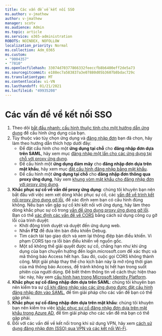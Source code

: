 ```yaml
---
title: Các vấn đề về kết nối SSO
ms.author: v-jmathew
author: v-jmathew
manager: scotv
ms.audience: Admin
ms.topic: article
ms.service: o365-administration
ROBOTS: NOINDEX, NOFOLLOW
localization_priority: Normal
ms.collection: Adm_O365
ms.custom:
- "9004357"
- "7810"
ms.openlocfilehash: 33074d70377866332feeccfb8b6400eff2de5a73
ms.sourcegitcommit: e188ec7a583837a3e07880d05b3607b8bdac729c
ms.translationtype: MT
ms.contentlocale: vi-VN
ms.lasthandoff: 01/21/2021
ms.locfileid: "49935208"
---
```

# <a name="sso-connection-issues"></a>Các vấn đề về kết nối SSO

1. Theo dõi [bắt đầu nhanh: cấu hình thuộc tính cho một hướng dẫn ứng dụng](https://docs.microsoft.com/azure/active-directory/manage-apps/add-application-portal-configure) để cấu hình ứng dụng của bạn.
2. Tùy thuộc vào tùy chọn ứng dụng và [đăng nhập đơn](https://docs.microsoft.com/azure/active-directory/manage-apps/sso-options) bạn đã chọn, hãy làm theo hướng dẫn thích hợp dưới đây:
    - Để đặt cấu hình cho một **ứng dụng tại chỗ** cho **đăng nhập đơn dựa trên SAML**, hãy xem mục [đăng nhập một lần cho các ứng dụng tại chỗ với proxy ứng dụng](https://docs.microsoft.com/azure/active-directory/manage-apps/application-proxy-configure-single-sign-on-on-premises-apps).
    - Để cấu hình một **ứng dụng đám mây** cho **đăng nhập đơn dựa trên mật khẩu**, hãy xem mục  [đặt cấu hình đăng nhập bằng mật khẩu](https://docs.microsoft.com/azure/active-directory/manage-apps/configure-password-single-sign-on-non-gallery-applications).
    - Để cấu hình một **ứng dụng tại chỗ** cho **đăng nhập đơn thông qua proxy ứng dụng**, hãy xem [khung vòm mật khẩu cho đăng nhập đơn với proxy ứng dụng](https://docs.microsoft.com/azure/active-directory/manage-apps/application-proxy-configure-single-sign-on-password-vaulting).
3. **Khắc phục sự cố về vấn đề proxy ứng dụng**: chúng tôi khuyên bạn nên bắt đầu với việc xem xét dòng khắc phục sự cố, các [vấn đề về trình kết nối proxy ứng dụng gỡ lỗi](https://docs.microsoft.com/azure/active-directory/manage-apps/application-proxy-debug-connectors), để xác định xem bạn có cấu hình đúng không. Nếu bạn vẫn gặp sự cố khi kết nối với ứng dụng, hãy làm theo dòng khắc phục sự cố trong [vấn đề ứng dụng proxy ứng dụng gỡ lỗi](https://docs.microsoft.com/azure/active-directory/manage-apps/application-proxy-debug-apps). Bạn có thể [xác định các vấn đề về CORS](https://docs.microsoft.com/azure/active-directory/manage-apps/application-proxy-understand-cors-issues#understand-and-identify-cors-issues) bằng cách sử dụng công cụ gỡ lỗi của trình duyệt:
    - Khởi động trình duyệt và duyệt đến ứng dụng web.
    - Nhấn **F12** để đưa lên bàn điều khiển Debug.
    - Tìm cách tái tạo giao dịch và xem lại thông điệp bàn điều khiển. Vi phạm CORS tạo ra lỗi bàn điều khiển về nguồn gốc.
    - Một số không thể giải quyết được sự cố, chẳng hạn như khi ứng dụng của bạn chuyển hướng đến login.microsoft.com để xác thực và mã thông báo Access hết hạn. Sau đó, cuộc gọi CORS không thành công. Một giải pháp thay thế cho kịch bản này là mở rộng thời gian của mã thông báo Access, để tránh không bị hết hạn trong suốt phiên của người dùng. Để biết thêm thông tin về cách thực hiện thao tác này, hãy xem [cấu hình hạn trong Microsoft Identity Platform](https://docs.microsoft.com/azure/active-directory/develop/active-directory-configurable-token-lifetimes).
4. **Khắc phục sự cố đăng nhập đơn dựa trên SAML**: chúng tôi khuyên bạn nên kiểm tra sự [cố khi đăng nhập vào các ứng dụng được đặt cấu hình đăng nhập đơn vào SAML](https://docs.microsoft.com/azure/active-directory/manage-apps/application-sign-in-problem-federated-sso-gallery), để tìm giải pháp cho các vấn đề bạn có thể gặp phải.
5. **Khắc phục sự cố đăng nhập đơn dựa trên mật khẩu**: chúng tôi khuyên bạn nên kiểm tra việc [khắc phục sự cố đăng nhập đơn dựa trên mật khẩu trong Azure AD](https://docs.microsoft.com/azure/active-directory/manage-apps/troubleshoot-password-based-sso), để tìm giải pháp cho các vấn đề mà bạn có thể gặp phải.
6. Đối với các vấn đề về kết nối trong khi sử dụng VPN, hãy xem [cách sử dụng đăng nhập đơn (SSO) qua VPN và các kết nối Wi-Fi](https://docs.microsoft.com/windows/security/identity-protection/vpn/how-to-use-single-sign-on-sso-over-vpn-and-wi-fi-connections).
